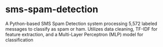 # sms-spam-detection
A Python-based SMS Spam Detection system processing 5,572 labeled messages to classify as spam or ham. Utilizes data cleaning, TF-IDF for feature extraction, and a Multi-Layer Perceptron (MLP) model for classification
